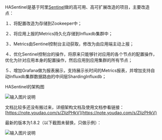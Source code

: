 HASentinel是基于阿里[Sentinel](https://github.com/alibaba/Sentinel)做的高可用、高可扩展改造的项目，主要改造点：

１、将配置改造为存储到Zookeeper中；

２、将应用上报的Metrics持久化存储到Influxdb集群中；

３、Metrics由Sentinel控制台主动获取，修改为由应用端主动上报；

４、优化Sentinel控制台的操作，将原来只能够针对应用的各个节点的配置操作，优化为针对应用本身的配置操作，然后应用到应用集群的所有节点；

５、增加Grafana做为报表展示，支持展示长时间的Metrics报表，并增加支持自动Influxdb集群数据路由的中间层ShardingInfluxdb；

HASentinel的架构图

![输入图片说明](https://images.gitee.com/uploads/images/2021/0624/154346_bd406341_306225.png "Sentinel限流设计_New (2).png")

文档比较多还没有搬过来，详细架构文档及使用文档参看链接：[https://note.youdao.com/s/ZlizPHkV](https://note.youdao.com/s/ZlizPHkV)

最新的版本为1.8.2（以下截图未替换，只做示例）：

![输入图片说明](https://images.gitee.com/uploads/images/2021/0705/102252_b7545615_306225.png "2021-07-05 10-21-41屏幕截图.png")